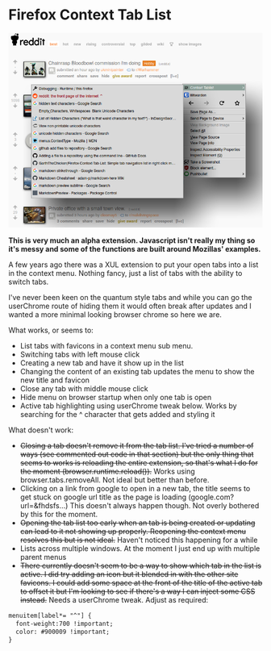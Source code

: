 # Firefox Context Tab List

![Image showing the tab list](screenshot2.png?raw=true "Firefox Context Tab List")

**This is very much an alpha extension. Javascript isn't really my thing so it's messy and some of the functions are built around Mozillas' examples.**

A few years ago there was a XUL extension to put your open tabs into a list in the context menu. Nothing fancy, just a list of tabs with the ability to switch tabs.

I've never been keen on the quantum style tabs and while you can go the userChrome route of hiding them it would often break after updates and I wanted a more minimal looking browser chrome so here we are.


What works, or seems to:

* List tabs with favicons in a context menu sub menu.
* Switching tabs with left mouse click
* Creating a new tab and have it show up in the list
* Changing the content of an existing tab updates the menu to show the new title and favicon
* Close any tab with middle mouse click
* Hide menu on browser startup when only one tab is open
* Active tab highlighting using userChrome tweak below. Works by searching for the ^ character that gets added and styling it


What doesn't work:

* ~~Closing a tab doesn't remove it from the tab list. I've tried a number of ways (see commented out code in that section) but the only thing that seems to works is reloading the entire extension, so that's what I do for the moment (browser.runtime.reload()).~~ Works using browser.tabs.removeAll. Not ideal but better than before.
* Clicking on a link from google to open in a new tab, the title seems to get stuck on google url title as the page is loading (google.com?url=&fhdsfs...) This doesn't always happen though. Not overly bothered by this for the moment.
* ~~Opening the tab list too early when an tab is being created or updating can lead to it not showing up properly. Reopening the context menu resolves this but is not ideal.~~ Haven't noticed this happening for a while 
* Lists across multiple windows. At the moment I just end up with multiple parent menus
* ~~There currently doesn't seem to be a way to show which tab in the list is active. I did try adding an icon but it blended in with the other site favicons. I could add some space at the front of the title of the active tab to offset it but I'm looking to see if there's a way I can inject some CSS instead.~~ Needs a userChrome tweak. Adjust as required:
```
menuitem[label*= "^"] {
  font-weight:700 !important; 
  color: #900009 !important;
}
```

